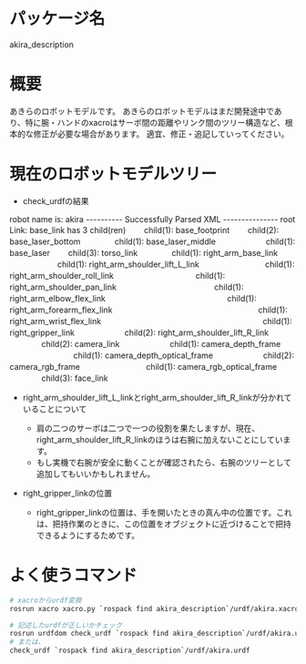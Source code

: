 パッケージ名
==========
akira_description

概要
==========
あきらのロボットモデルです。
あきらのロボットモデルはまだ開発途中であり、特に腕・ハンドのxacroはサーボ間の距離やリンク間のツリー構造など、根本的な修正が必要な場合があります。
適宜、修正・追記していってください。

現在のロボットモデルツリー
==========
* check_urdfの結果

robot name is: akira
---------- Successfully Parsed XML ---------------
root Link: base_link has 3 child(ren)
　　child(1):  base_footprint
　　child(2):  base_laser_bottom
　　　　child(1):  base_laser_middle
　　　　　　child(1):  base_laser
　　child(3):  torso_link
　　　　child(1):  right_arm_base_link
　　　　　　child(1):  right_arm_shoulder_lift_L_link
　　　　　　　　child(1):  right_arm_shoulder_roll_link
　　　　　　　　　　child(1):  right_arm_shoulder_pan_link
　　　　　　　　　　　　child(1):  right_arm_elbow_flex_link
　　　　　　　　　　　　　　　child(1):  right_arm_forearm_flex_link
　　　　　　　　　　　　　　　　　　child(1):  right_arm_wrist_flex_link
　　　　　　　　　　　　　　　　　　　　child(1):  right_gripper_link
　　　　　　child(2):  right_arm_shoulder_lift_R_link
　　　　child(2):  camera_link
　　　　　　child(1):  camera_depth_frame
　　　　　　　　child(1):  camera_depth_optical_frame
　　　　　　child(2):  camera_rgb_frame
　　　　　　　　child(1):  camera_rgb_optical_frame
　　　　child(3):  face_link

* right_arm_shoulder_lift_L_linkとright_arm_shoulder_lift_R_linkが分かれていることについて
    - 肩の二つのサーボは二つで一つの役割を果たしますが、現在、right_arm_shoulder_lift_R_linkのほうは右腕に加えないことにしています。
    - もし実機で右腕が安全に動くことが確認されたら、右腕のツリーとして追加してもいいかもしれません。

* right_gripper_linkの位置
    - right_gripper_linkの位置は、手を開いたときの真ん中の位置です。これは、把持作業のときに、この位置をオブジェクトに近づけることで把持できるようにするためです。

よく使うコマンド
==========

```bash
# xacroからurdf変換 
rosrun xacro xacro.py `rospack find akira_description`/urdf/akira.xacro -o `rospack find akira_description`/urdf/akira.urdf
```

```bash
# 記述したurdfが正しいかチェック
rosrun urdfdom check_urdf `rospack find akira_description`/urdf/akira.urdf
# または、
check_urdf `rospack find akira_description`/urdf/akira.urdf
```

